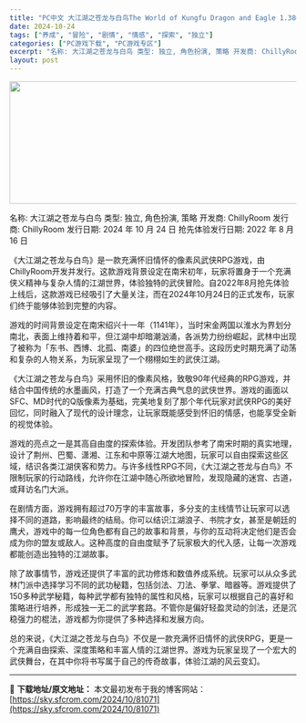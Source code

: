 ```yaml
---
title: "PC中文 大江湖之苍龙与白鸟The World of Kungfu Dragon and Eagle 1.38G"
date: 2024-10-24
tags: ["养成", "冒险", "剧情", "情感", "探索", "独立"]
categories: ["PC游戏下载", "PC游戏专区"]
excerpt: "名称: 大江湖之苍龙与白鸟 类型: 独立, 角色扮演, 策略 开发商: ChillyRoom 发行商: ChillyRoom 发行日期: 2024 年 10 月 24 日 抢先体验发行日期: 2022 年 8 月 16 日 《大江湖之苍龙与白鸟》是一款充满怀旧情怀的像素风武侠RPG游戏，由Chill&hellip;"
layout: post
---
```


<img class="aligncenter size-full wp-image-81072" src="https://sky.sfcrom.com/wp-content/uploads/2024/10/2024102408045638.webp" alt="" width="660" height="215" />

名称: 大江湖之苍龙与白鸟
类型: 独立, 角色扮演, 策略
开发商: ChillyRoom
发行商: ChillyRoom
发行日期: 2024 年 10 月 24 日
抢先体验发行日期: 2022 年 8 月 16 日

《大江湖之苍龙与白鸟》是一款充满怀旧情怀的像素风武侠RPG游戏，由ChillyRoom开发并发行。这款游戏背景设定在南宋初年，玩家将置身于一个充满侠义精神与复杂人情的江湖世界，体验独特的武侠冒险。自2022年8月抢先体验上线后，这款游戏已经吸引了大量关注，而在2024年10月24日的正式发布，玩家们终于能够体验到完整的内容。

游戏的时间背景设定在南宋绍兴十一年（1141年），当时宋金两国以淮水为界划分南北，表面上维持着和平，但江湖中却暗潮汹涌，各派势力纷纷崛起，武林中出现了被称为「东书、西博、北孤、南婆」的四位绝世高手。这段历史时期充满了动荡和复杂的人物关系，为玩家呈现了一个栩栩如生的武侠江湖。

《大江湖之苍龙与白鸟》采用怀旧的像素风格，致敬90年代经典的RPG游戏，并结合中国传统的水墨画风，打造了一个充满古典气息的武侠世界。游戏的画面以SFC、MD时代的Q版像素为基础，完美地复刻了那个年代玩家对武侠RPG的美好回忆，同时融入了现代的设计理念，让玩家既能感受到怀旧的情感，也能享受全新的视觉体验。

游戏的亮点之一是其高自由度的探索体验。开发团队参考了南宋时期的真实地理，设计了荆州、巴蜀、潇湘、江东和中原等江湖大地图，玩家可以自由探索这些区域，结识各类江湖侠客和势力。与许多线性RPG不同，《大江湖之苍龙与白鸟》不限制玩家的行动路线，允许你在江湖中随心所欲地冒险，发现隐藏的迷宫、古道，或拜访名门大派。

在剧情方面，游戏拥有超过70万字的丰富故事，多分支的主线情节让玩家可以选择不同的道路，影响最终的结局。你可以结识江湖浪子、书院才女，甚至是朝廷的鹰犬，游戏中的每一位角色都有自己的故事和背景，与你的互动将决定他们是否会成为你的盟友或敌人。这种高度的自由度赋予了玩家极大的代入感，让每一次游戏都能创造出独特的江湖故事。

除了故事情节，游戏还提供了丰富的武功修炼和数值养成系统。玩家可以从众多武林门派中选择学习不同的武功秘籍，包括剑法、刀法、拳掌、暗器等。游戏提供了150多种武学秘籍，每种武学都有独特的属性和风格，玩家可以根据自己的喜好和策略进行培养，形成独一无二的武学套路。不管你是偏好轻盈灵动的剑法，还是沉稳强力的棍法，游戏都为你提供了多种选择和发展方向。

总的来说，《大江湖之苍龙与白鸟》不仅是一款充满怀旧情怀的武侠RPG，更是一个充满自由探索、深度策略和丰富人情的江湖世界。游戏为玩家呈现了一个宏大的武侠舞台，在其中你将书写属于自己的传奇故事，体验江湖的风云变幻。

---
📖 **下载地址/原文地址：** 本文最初发布于我的博客网站：[https://sky.sfcrom.com/2024/10/81071](https://sky.sfcrom.com/2024/10/81071)
